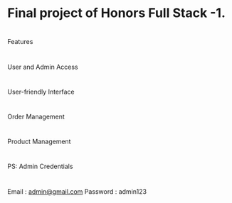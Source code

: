 # Final project of Honors Full Stack -1. 

# 
#
 Features
 #
User and Admin Access
#
User-friendly Interface
#
Order Management
#
Product Management
#
 PS: Admin Credentials  
#
Email : admin@gmail.com
Password : admin123
